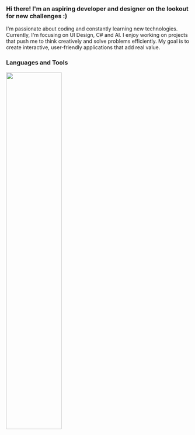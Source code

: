 ### Hi there! I'm an aspiring developer and designer on the lookout for new challenges :)

I'm passionate about coding and constantly learning new technologies. Currently, I'm focusing on UI Design, C# and AI. I enjoy working on projects that push me to think creatively and solve problems efficiently. My goal is to create interactive, user-friendly applications that add real value.

### Languages and Tools

<div align="left">
<p>
    <a>
        <img src="https://skillicons.dev/icons?i=py,cs,javascript,typescript,react,spring,fastapi,threejs,blender,figma,visualstudio,unity" width="55%" height="50%"/>
    </a>
</p>
</div>
<br>    


